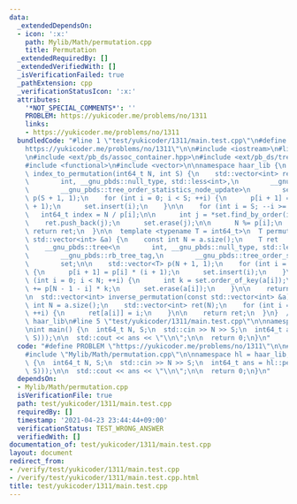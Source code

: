 ```yaml
---
data:
  _extendedDependsOn:
  - icon: ':x:'
    path: Mylib/Math/permutation.cpp
    title: Permutation
  _extendedRequiredBy: []
  _extendedVerifiedWith: []
  _isVerificationFailed: true
  _pathExtension: cpp
  _verificationStatusIcon: ':x:'
  attributes:
    '*NOT_SPECIAL_COMMENTS*': ''
    PROBLEM: https://yukicoder.me/problems/no/1311
    links:
    - https://yukicoder.me/problems/no/1311
  bundledCode: "#line 1 \"test/yukicoder/1311/main.test.cpp\"\n#define PROBLEM \"\
    https://yukicoder.me/problems/no/1311\"\n\n#include <iostream>\n#line 2 \"Mylib/Math/permutation.cpp\"\
    \n#include <ext/pb_ds/assoc_container.hpp>\n#include <ext/pb_ds/tree_policy.hpp>\n\
    #include <functional>\n#include <vector>\n\nnamespace haar_lib {\n  std::vector<int>\
    \ index_to_permutation(int64_t N, int S) {\n    std::vector<int> ret;\n\n    __gnu_pbds::tree<\n\
    \        int, __gnu_pbds::null_type, std::less<int>,\n        __gnu_pbds::rb_tree_tag,\n\
    \        __gnu_pbds::tree_order_statistics_node_update>\n        set;\n\n    std::vector<int64_t>\
    \ p(S + 1, 1);\n    for (int i = 0; i < S; ++i) {\n      p[i + 1] = p[i] * (i\
    \ + 1);\n      set.insert(i);\n    }\n\n    for (int i = S; --i >= 0;) {\n   \
    \   int64_t index = N / p[i];\n\n      int j = *set.find_by_order(index);\n  \
    \    ret.push_back(j);\n      set.erase(j);\n\n      N %= p[i];\n    }\n\n   \
    \ return ret;\n  }\n\n  template <typename T = int64_t>\n  T permutation_to_index(const\
    \ std::vector<int> &a) {\n    const int N = a.size();\n    T ret       = 0;\n\n\
    \    __gnu_pbds::tree<\n        int, __gnu_pbds::null_type, std::less<int>,\n\
    \        __gnu_pbds::rb_tree_tag,\n        __gnu_pbds::tree_order_statistics_node_update>\n\
    \        set;\n\n    std::vector<T> p(N + 1, 1);\n    for (int i = 0; i < N; ++i)\
    \ {\n      p[i + 1] = p[i] * (i + 1);\n      set.insert(i);\n    }\n\n    for\
    \ (int i = 0; i < N; ++i) {\n      int k = set.order_of_key(a[i]);\n      ret\
    \ += p[N - 1 - i] * k;\n      set.erase(a[i]);\n    }\n\n    return ret;\n  }\n\
    \n  std::vector<int> inverse_permutation(const std::vector<int> &a) {\n    const\
    \ int N = a.size();\n    std::vector<int> ret(N);\n    for (int i = 0; i < N;\
    \ ++i) {\n      ret[a[i]] = i;\n    }\n\n    return ret;\n  }\n}  // namespace\
    \ haar_lib\n#line 5 \"test/yukicoder/1311/main.test.cpp\"\n\nnamespace hl = haar_lib;\n\
    \nint main() {\n  int64_t N, S;\n  std::cin >> N >> S;\n  int64_t ans = hl::permutation_to_index(hl::inverse_permutation(hl::index_to_permutation(N,\
    \ S)));\n\n  std::cout << ans << \"\\n\";\n\n  return 0;\n}\n"
  code: "#define PROBLEM \"https://yukicoder.me/problems/no/1311\"\n\n#include <iostream>\n\
    #include \"Mylib/Math/permutation.cpp\"\n\nnamespace hl = haar_lib;\n\nint main()\
    \ {\n  int64_t N, S;\n  std::cin >> N >> S;\n  int64_t ans = hl::permutation_to_index(hl::inverse_permutation(hl::index_to_permutation(N,\
    \ S)));\n\n  std::cout << ans << \"\\n\";\n\n  return 0;\n}\n"
  dependsOn:
  - Mylib/Math/permutation.cpp
  isVerificationFile: true
  path: test/yukicoder/1311/main.test.cpp
  requiredBy: []
  timestamp: '2021-04-23 23:44:44+09:00'
  verificationStatus: TEST_WRONG_ANSWER
  verifiedWith: []
documentation_of: test/yukicoder/1311/main.test.cpp
layout: document
redirect_from:
- /verify/test/yukicoder/1311/main.test.cpp
- /verify/test/yukicoder/1311/main.test.cpp.html
title: test/yukicoder/1311/main.test.cpp
---
```

